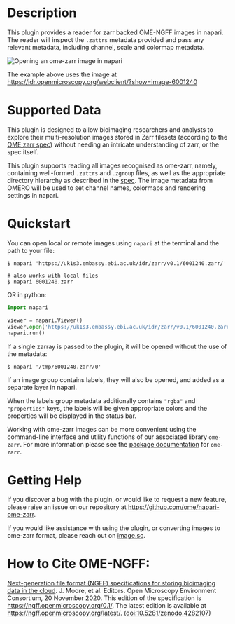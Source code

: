 # Description

This plugin provides a reader for zarr backed OME-NGFF images in napari. The reader
will inspect the `.zattrs` metadata provided and pass any relevant metadata, including channel, scale and colormap metadata.

![Opening an ome-zarr image in napari](https://i.imgur.com/tf9IqRA.gif)

The example above uses the image at https://idr.openmicroscopy.org/webclient/?show=image-6001240

# Supported Data

This plugin is designed to allow bioimaging researchers and analysts to explore their
multi-resolution images stored in Zarr filesets (according to the [OME zarr spec](https://ngff.openmicroscopy.org/latest/))
without needing an intricate understanding of zarr, or the spec itself.

This plugin supports reading all images recognised as ome-zarr, namely, containing
well-formed `.zattrs` and `.zgroup` files, as well as the appropriate directory
hierarchy as described in the [spec](https://ngff.openmicroscopy.org/latest/).
The image metadata from OMERO will be used to set channel names, colormaps and rendering settings in napari.

# Quickstart

You can open local or remote images using `napari` at the terminal and the path to your file:

```
$ napari 'https://uk1s3.embassy.ebi.ac.uk/idr/zarr/v0.1/6001240.zarr/'

# also works with local files
$ napari 6001240.zarr
```

OR in python:

```python
import napari

viewer = napari.Viewer()
viewer.open('https://uk1s3.embassy.ebi.ac.uk/idr/zarr/v0.1/6001240.zarr/')
napari.run()
```
If a single zarray is passed to the plugin, it will be opened without the use of
the metadata:

```
$ napari '/tmp/6001240.zarr/0'
```

If an image group contains labels, they will also be opened, and added as a
separate layer in napari.

When the labels group metadata additionally contains `"rgba"` and `"properties"` keys,
the labels will be given appropriate colors and the properties will be displayed
in the status bar.

Working with ome-zarr images can be more convenient using the command-line interface
and utility functions of our associated library `ome-zarr`. For more information
please see the [package documentation](https://pypi.org/project/ome-zarr/) for `ome-zarr`.

# Getting Help

If you discover a bug with the plugin, or would like to request a new feature, please
raise an issue on our repository at https://github.com/ome/napari-ome-zarr.

If you would like assistance with using the plugin, or converting images to
ome-zarr format, please reach out on [image.sc](https://forum.image.sc/).

# How to Cite OME-NGFF:

[Next-generation file format (NGFF) specifications for storing bioimaging data in the cloud](https://ngff.openmicroscopy.org/0.1/). J. Moore, et al. Editors. Open Microscopy Environment Consortium, 20 November 2020. This edition of the specification is https://ngff.openmicroscopy.org/0.1/. The latest edition is available at https://ngff.openmicroscopy.org/latest/. ([doi:10.5281/zenodo.4282107](https://doi.org/10.5281/zenodo.4282107))
